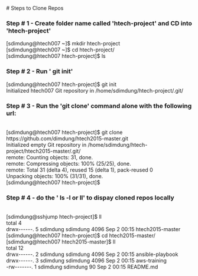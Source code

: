 <html>
<boyd>
# Steps to Clone  Repos <br> 
<h3>Step # 1 - Create folder name called 'htech-project' and CD into 'htech-project' <br> </h3>
[sdimdung@htech007 ~]$ mkdir htech-project <br>
[sdimdung@htech007 ~]$ cd htech-project/ <br>
[sdimdung@htech007 htech-project]$ ls <br>
<h3>Step # 2 - Run ' git init' <br> </h3>
[sdimdung@htech007 htech-project]$ git init <br>
Initialized htech007 Git repository in /home/sdimdung/htech-project/.git/<br>
<h3>Step # 3 - Run the 'git clone' command alone with the  following url: </h3><br>
[sdimdung@htech007 htech-project]$ git clone https://github.com/dimdung/htech2015-master.git<br>
Initialized empty Git repository in /home/sdimdung/htech-project/htech2015-master/.git/<br>
remote: Counting objects: 31, done.<br>
remote: Compressing objects: 100% (25/25), done.<br>
remote: Total 31 (delta 4), reused 15 (delta 1), pack-reused 0<br>
Unpacking objects: 100% (31/31), done.<br>
[sdimdung@htech007 htech-project]$ <br>
<h3>Step # 4 - do the ' ls -l or ll' to dispay cloned repos locally </h3><br>
[sdimdung@sshjump htech-project]$ ll<br>
total 4<br>
drwx------. 5 sdimdung sdimdung 4096 Sep  2 00:15 htech2015-master<br>
[sdimdung@htech007 htech-project]$ cd htech2015-master/<br>
[sdimdung@htech007 htech2015-master]$ ll<br>
total 12<br>
drwx------. 2 sdimdung sdimdung 4096 Sep  2 00:15 ansible-playbook<br>
drwx------. 3 sdimdung sdimdung 4096 Sep  2 00:15 aws-training<br>
-rw-------. 1 sdimdung sdimdung   90 Sep  2 00:15 README.md<br>

</body>
</html>
